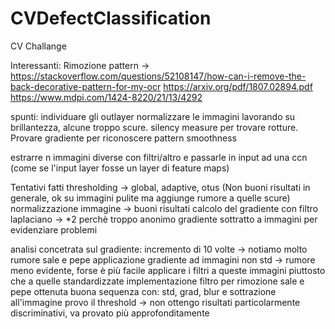# CVDefectClassification
CV Challange


Interessanti:
Rimozione pattern -> https://stackoverflow.com/questions/52108147/how-can-i-remove-the-back-decorative-pattern-for-my-ocr
https://arxiv.org/pdf/1807.02894.pdf
https://www.mdpi.com/1424-8220/21/13/4292


spunti:
individuare gli outlayer
normalizzare le immagini lavorando su brillantezza, alcune troppo scure.
silency measure per trovare rotture.
Provare gradiente per riconoscere pattern
smoothness

estrarre n immagini diverse con filtri/altro e passarle in input ad una ccn (come se l'input layer fosse un layer di feature maps)



Tentativi fatti
thresholding -> global, adaptive, otus (Non buoni risultati in generale, ok su immagini pulite ma aggiunge rumore a quelle scure)
normalizzazione immagine -> buoni risultati
calcolo del gradiente con filtro laplaciano -> *2 perchè troppo anonimo
gradiente sottratto a immagini per evidenziare problemi


analisi concetrata sul gradiente:
    incremento di 10 volte -> notiamo molto rumore sale e pepe
    applicazione gradiente ad immagini non std -> rumore meno evidente, forse è più facile applicare i filtri a queste immagini piuttosto che a quelle standardizzate
    implementazione filtro per rimozione sale e pepe
    ottenuta buona sequenza con: std, grad, blur e sottrazione all'immagine
    provo il threshold -> non ottengo risultati particolarmente discriminativi, va provato più approfonditamente
